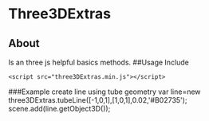 # Three3DExtras
## About
Is an three js helpful basics methods.
##Usage 
Include 

    <script src="three3DExtras.min.js"></script>
    
###Example create line using tube geometry
    var line=new three3DExtras.tubeLine([-1,0,1],[1,0,1],0.02,'#B02735');
    scene.add(line.getObject3D());
